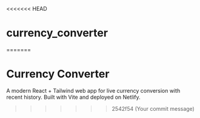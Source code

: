 <<<<<<< HEAD
# currency_converter
=======
# Currency Converter
A modern React + Tailwind web app for live currency conversion with recent history. Built with Vite and deployed on Netlify.
>>>>>>> 2542f54 (Your commit message)
